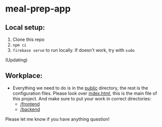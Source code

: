 # meal-prep-app

## Local setup:

1. Clone this repo
2. `npm ci`
3. `firebase serve` to run locally. If doesn't work, try with `sudo`

(Updating)

## Workplace:

- Everything we need to do is in the [public](https://github.com/cse110-fa21-group28/meal-prep-app/tree/main/public) directory, the rest is the configuration files. Please look over [index.html](https://github.com/cse110-fa21-group28/meal-prep-app/blob/main/public/index.html), this is the main file of this project. And make sure to put your work in correct directories: 
  + [/frontend](https://github.com/cse110-fa21-group28/meal-prep-app/tree/main/public/frontend) 
  + [/backend](https://github.com/cse110-fa21-group28/meal-prep-app/tree/main/public/backend)

Please let me know if you have anything question!
